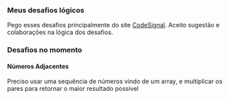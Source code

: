### Meus desafios lógicos

Pego esses desafios principalmente do site [CodeSignal](https://codesignal.com/). Aceito sugestão e colaborações na lógica dos desafios.
### Desafios no momento

#### Números Adjacentes
Preciso usar uma sequência de números vindo de um array, e multiplicar os pares para retornar o maior resultado possível 
